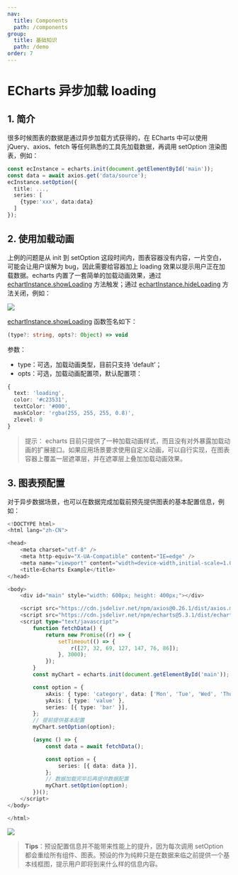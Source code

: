```yaml
---
nav:
  title: Components
  path: /components
group:
  title: 基础知识
  path: /demo
order: 7
---
```


# ECharts 异步加载 loading

## 1. 简介

很多时候图表的数据是通过异步加载方式获得的，在 ECharts 中可以使用 jQuery、axios、fetch 等任何熟悉的工具先加载数据，再调用 setOption 渲染图表，例如：

```typescript
const ecInstance = echarts.init(document.getElementById('main'));
const data = await axios.get('data/source');
ecInstance.setOption({
  title: ...,
  series: [
    {type:'xxx', data:data}
  ]
});

```

## 2. 使用加载动画

上例的问题是从 init 到 setOption 这段时间内，图表容器没有内容，一片空白，可能会让用户误解为 bug，因此需要给容器加上 loading 效果以提示用户正在加载数据。echarts 内置了一套简单的加载动画效果，通过 [echartInstance.showLoading](https://echarts.apache.org//zh/api.html#echartsInstance.showLoading) 方法触发；通过 [echartInstance.hideLoading](https://echarts.apache.org/zh/api.html#echartsInstance.hideLoading) 方法关闭，例如：

<code src="./demo.tsx"></code>

![](https://cdn.nlark.com/yuque/0/2022/gif/1030681/1647765487993-e7d2b06c-6203-46e8-99f0-c44459702710.gif#clientId=uec4c94de-ff55-4&crop=0&crop=0&crop=1&crop=1&from=paste&id=u329a670e&margin=%5Bobject%20Object%5D&originHeight=342&originWidth=541&originalType=url&ratio=1&rotation=0&showTitle=false&status=done&style=none&taskId=ue28120d9-9d63-4948-9776-e6ce69cce80&title=)

[echartInstance.showLoading](https://echarts.apache.org/zh/api.html#echartsInstance.showLoading) 函数签名如下：

```typescript
(type?: string, opts?: Object) => void
```

参数：

- type：可选，加载动画类型，目前只支持 ‘default’；
- opts：可选，加载动画配置项，默认配置项：

```typescript
{
  text: 'loading',
  color: '#c23531',
  textColor: '#000',
  maskColor: 'rgba(255, 255, 255, 0.8)',
  zlevel: 0
}

```

> 提示： echarts 目前只提供了一种加载动画样式，而且没有对外暴露加载动画的扩展接口。如果应用场景要求使用自定义动画，可以自行实现，在图表容器上覆盖一层遮罩层，并在遮罩层上叠加加载动画效果。

## 3. 图表预配置

对于异步数据场景，也可以在数据完成加载前预先提供图表的基本配置信息，例如：

```typescript
<!DOCTYPE html>
<html lang="zh-CN">

<head>
    <meta charset="utf-8" />
    <meta http-equiv="X-UA-Compatible" content="IE=edge" />
    <meta name="viewport" content="width=device-width,initial-scale=1.0" />
    <title>Echarts Example</title>
</head>

<body>
    <div id="main" style="width: 600px; height: 400px;"></div>

    <script src="https://cdn.jsdelivr.net/npm/axios@0.26.1/dist/axios.min.js"></script>
    <script src="https://cdn.jsdelivr.net/npm/echarts@5.3.1/dist/echarts.min.js"></script>
    <script type="text/javascript">
        function fetchData() {
            return new Promise((r) => {
                setTimeout(() => {
                    r([27, 32, 69, 127, 147, 76, 86]);
                }, 3000);
            });
        }
        const myChart = echarts.init(document.getElementById('main'));

        const option = {
            xAxis: { type: 'category', data: ['Mon', 'Tue', 'Wed', 'Thu', 'Fri', 'Sat', 'Sun'] },
            yAxis: { type: 'value' },
            series: [{ type: 'bar' }],
        };
        // 提前提供基本配置
        myChart.setOption(option);

        (async () => {
            const data = await fetchData();

            const option = {
                series: [{ data: data }],
            };
            // 数据加载完毕后再提供数据配置
            myChart.setOption(option);
        })();
    </script>
</body>

</html>
```

![](https://cdn.nlark.com/yuque/0/2022/gif/1030681/1647765702869-a8d5bf57-2375-4549-a664-9df473650ac5.gif#clientId=uec4c94de-ff55-4&crop=0&crop=0&crop=1&crop=1&from=paste&id=u222375de&margin=%5Bobject%20Object%5D&originHeight=692&originWidth=1160&originalType=url&ratio=1&rotation=0&showTitle=false&status=done&style=none&taskId=uea55b211-a2b0-4b62-98e2-e52290a413c&title=)

> **Tips**：预设配置信息并不能带来性能上的提升，因为每次调用 setOption 都会重绘所有组件、图表。预设的作为纯粹只是在数据来临之前提供一个基本线框图，提示用户即将到来什么样的信息内容。
